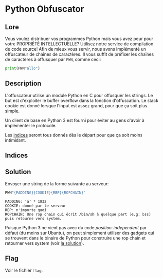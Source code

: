 # Python Obfuscator
## Lore
Vous voulez distribuer vos programmes Python mais vous avez peur pour votre PROPRIÉTÉ INTELLECTUELLE? Utilisez notre service de compilation de code source! Afin de mieux vous servir, nous avons implémenté un offuscateur de chaînes de caractères. Il vous suffit de préfixer les chaînes de caractères à offusquer par `PWN`, comme ceci:

```python
print(PWN"allo")
```

## Description
L'offuscateur utilise un module Python en C pour offusquer les strings. Le but est d'exploiter le buffer overflow dans la fonction d'offuscation. Le stack cookie est donné lorsque l'input est assez grand, pour que ça soit plus simple.

Un client de base en Python 3 est fourni pour éviter au gens d'avoir à implémenter le protocole.

Les [indices](#Indices) seront tous donnés dès le départ pour que ça soit moins intimidant.

## Indices

## Solution
Envoyer une string de la forme suivante au serveur:

```python
PWN"{PADDING}{COOKIE}{RBP}{ROPCHAIN}"
```

```
PADDING: 'a' * 1032
COOKIE: donné par le serveur
RBP: n'importe quoi
ROPCHAIN: Une rop chain qui écrit /bin/sh à quelque part (e.g: bss) puis retourne vers system.
```

Puisque Python 3 ne vient pas avec du code _position-independent_ par défaut (du moins sur Ubuntu), on peut simplement utiliser des gadgets qui se trouvent dans le binaire de Python pour construire une rop chain et retourner vers system (voir [la solution](/solve.py)).

## Flag
Voir le fichier `flag`.